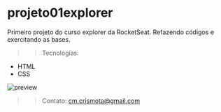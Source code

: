 # projeto01explorer
Primeiro projeto do curso explorer da RocketSeat. Refazendo códigos e exercitando as bases.

>>Tecnologias:
- HTML
- CSS

![preview](https://user-images.githubusercontent.com/110698111/192035691-d3577cc7-5684-4f7f-8616-2d056bae6632.png)

>>Contato:
cm.crismota@gmail.com
